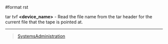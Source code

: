 \#format rst

tar tvf **\<device\_name\>** - Read the file name from the tar header for the current file that the tape is pointed at.

* * * * *

> [SystemsAdministration](../SystemsAdministration)
